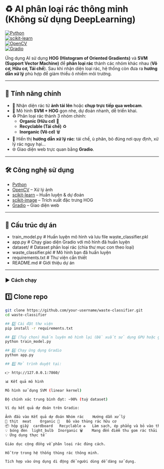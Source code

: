 # ♻️ AI phân loại rác thông minh (Không sử dụng DeepLearning)

[![Python](https://img.shields.io/badge/Python-3.8%2B-blue.svg)](https://www.python.org/)  
[![scikit-learn](https://img.shields.io/badge/scikit--learn-ML-orange)](https://scikit-learn.org/stable/)  
[![OpenCV](https://img.shields.io/badge/OpenCV-Image%20Processing-green)](https://opencv.org/)  
[![Gradio](https://img.shields.io/badge/Gradio-Web%20UI-red)](https://gradio.app/)  

Ứng dụng AI sử dụng **HOG (Histogram of Oriented Gradients)** và **SVM (Support Vector Machine)** để **phân loại rác** thành các nhóm khác nhau (**Vô cơ, Hữu cơ, Tái chế**). Sau khi nhận diện loại rác, hệ thống còn đưa ra **hướng dẫn xử lý** phù hợp để giảm thiểu ô nhiễm môi trường.  

---

## 🚀 Tính năng chính  
- 📸 Nhận diện rác từ **ảnh tải lên** hoặc **chụp trực tiếp qua webcam**.  
- 🧠 Mô hình **SVM + HOG** gọn nhẹ, dự đoán nhanh, dễ triển khai.  
- ♻️ Phân loại rác thành 3 nhóm chính:  
  - **Organic (Hữu cơ)** 🌿  
  - **Recyclable (Tái chế)** ♻️  
  - **Inorganic (Vô cơ)** 🗑️  
- 📘 Hiển thị **hướng dẫn xử lý rác**: tái chế, ủ phân, bỏ đúng nơi quy định, xử lý rác nguy hại…  
- 🌐 Giao diện web trực quan bằng **Gradio**.  

---

## 🛠️ Công nghệ sử dụng  
- [Python](https://www.python.org/)  
- [OpenCV](https://opencv.org/) – Xử lý ảnh  
- [scikit-learn](https://scikit-learn.org/stable/) – Huấn luyện & dự đoán  
- [scikit-image](https://scikit-image.org/) – Trích xuất đặc trưng HOG  
- [Gradio](https://gradio.app/) – Giao diện web  

---

## 📂 Cấu trúc dự án  
- train_model.py # Huấn luyện mô hình và lưu file waste_classifier.pkl
- app.py # Chạy giao diện Gradio với mô hình đã huấn luyện
- dataset/ # Dataset phân loại rác (chia thư mục con theo loại)
- waste_classifier.pkl # Mô hình bạn đã huấn luyện
- requirements.txt # Thư viện cần thiết
- README.md # Giới thiệu dự án


---

### ▶️ Cách chạy  

## 1️⃣ Clone repo  
```bash
git clone https://github.com/your-username/waste-classifier.git
cd waste-classifier

## 2️⃣ Cài đặt thư viện
pip install -r requirements.txt

## 3️⃣ (Tuỳ chọn) Huấn luyện mô hình lại (Đề xuất sử dụng GPU hoặc gg colab pro để train)
python train_model.py

## 4️⃣ Chạy ứng dụng Gradio
python app.py

## 5️⃣ Mở trình duyệt tại:

👉 http://127.0.0.1:7860/

📊 Kết quả mô hình

Mô hình sử dụng SVM (linear kernel)

Độ chính xác trung bình đạt: ~90% (tuỳ dataset)

Ví dụ kết quả dự đoán trên Gradio:

Ảnh đầu vào	Kết quả dự đoán	Nhóm rác	Hướng dẫn xử lý
🥩 thịt	meat	Organic 🌿	Bỏ vào thùng rác hữu cơ
📦 hộp giấy	cardboard	Recyclable ♻️	Làm sạch, ép phẳng và bỏ vào thùng tái chế
💡 bóng đèn	light_bulb	Inorganic 🗑️	Mang đến điểm thu gom rác thải nguy hại
💡 Ứng dụng thực tế

Giáo dục cộng đồng về phân loại rác đúng cách.

Hỗ trợ trong hệ thống thùng rác thông minh.

Tích hợp vào ứng dụng di động để người dùng dễ dàng sử dụng.
